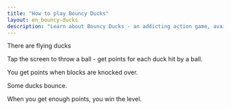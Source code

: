 ```yaml
---
title: "How to play Bouncy Ducks"
layout: en_bouncy-ducks
description: "Learn about Bouncy Ducks - an addicting action game, available for free for Android (Google Play), Windows (Microsoft Store) and Tizen."
---
```

There are flying ducks

<amp-img src="https://www.osgoodemedia.com/images/flying-ducks.jpg" width="735" height="310" alt="There are flying ducks" layout="responsive"></amp-img>

Tap the screen to throw a ball - get points for each duck hit by a ball.

<amp-img src="https://www.osgoodemedia.com/images/hit-duck.jpg" width="220" height="220" alt="Tap the screen to throw a ball - get points for each duck hit by a ball." layout="fixed"></amp-img>

You get points when blocks are knocked over.

<amp-img src="https://www.osgoodemedia.com/images/knock-over-blocks.jpg" width="412" height="309" alt="You get points when blocks are knocked over." layout="responsive"></amp-img>

Some ducks bounce.

<amp-img src="https://www.osgoodemedia.com/images/bouncing-ducks.jpg" width="636" height="395" alt="Some ducks bounce." layout="responsive"></amp-img>

When you get enough points, you win the level.

<amp-img src="https://www.osgoodemedia.com/en/images/you-win.jpg" width="1280" height="720" alt="When you get enough points, you win the level." layout="responsive"></amp-img>